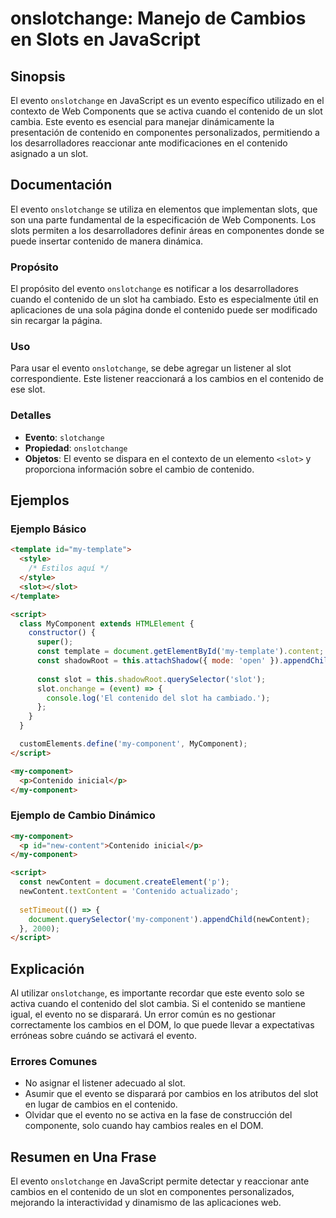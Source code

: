 <!--
Meta Description: # onslotchange: Manejo de Cambios en Slots en JavaScript ## Sinopsis El evento `onslotchange` en JavaScript es un evento específico utilizado en el co...
Meta Keywords: contenido, slot, evento, onslotchange, cambios
-->

# onslotchange: Manejo de Cambios en Slots en JavaScript

## Sinopsis
El evento `onslotchange` en JavaScript es un evento específico utilizado en el contexto de Web Components que se activa cuando el contenido de un slot cambia. Este evento es esencial para manejar dinámicamente la presentación de contenido en componentes personalizados, permitiendo a los desarrolladores reaccionar ante modificaciones en el contenido asignado a un slot.

## Documentación
El evento `onslotchange` se utiliza en elementos que implementan slots, que son una parte fundamental de la especificación de Web Components. Los slots permiten a los desarrolladores definir áreas en componentes donde se puede insertar contenido de manera dinámica.

### Propósito
El propósito del evento `onslotchange` es notificar a los desarrolladores cuando el contenido de un slot ha cambiado. Esto es especialmente útil en aplicaciones de una sola página donde el contenido puede ser modificado sin recargar la página.

### Uso
Para usar el evento `onslotchange`, se debe agregar un listener al slot correspondiente. Este listener reaccionará a los cambios en el contenido de ese slot.

### Detalles
- **Evento**: `slotchange`
- **Propiedad**: `onslotchange`
- **Objetos**: El evento se dispara en el contexto de un elemento `<slot>` y proporciona información sobre el cambio de contenido.

## Ejemplos

### Ejemplo Básico
```html
<template id="my-template">
  <style>
    /* Estilos aquí */
  </style>
  <slot></slot>
</template>

<script>
  class MyComponent extends HTMLElement {
    constructor() {
      super();
      const template = document.getElementById('my-template').content;
      const shadowRoot = this.attachShadow({ mode: 'open' }).appendChild(template.cloneNode(true));
      
      const slot = this.shadowRoot.querySelector('slot');
      slot.onchange = (event) => {
        console.log('El contenido del slot ha cambiado.');
      };
    }
  }

  customElements.define('my-component', MyComponent);
</script>

<my-component>
  <p>Contenido inicial</p>
</my-component>
```

### Ejemplo de Cambio Dinámico
```html
<my-component>
  <p id="new-content">Contenido inicial</p>
</my-component>

<script>
  const newContent = document.createElement('p');
  newContent.textContent = 'Contenido actualizado';
  
  setTimeout(() => {
    document.querySelector('my-component').appendChild(newContent);
  }, 2000);
</script>
```

## Explicación
Al utilizar `onslotchange`, es importante recordar que este evento solo se activa cuando el contenido del slot cambia. Si el contenido se mantiene igual, el evento no se disparará. Un error común es no gestionar correctamente los cambios en el DOM, lo que puede llevar a expectativas erróneas sobre cuándo se activará el evento.

### Errores Comunes
- No asignar el listener adecuado al slot.
- Asumir que el evento se disparará por cambios en los atributos del slot en lugar de cambios en el contenido.
- Olvidar que el evento no se activa en la fase de construcción del componente, solo cuando hay cambios reales en el DOM.

## Resumen en Una Frase
El evento `onslotchange` en JavaScript permite detectar y reaccionar ante cambios en el contenido de un slot en componentes personalizados, mejorando la interactividad y dinamismo de las aplicaciones web.